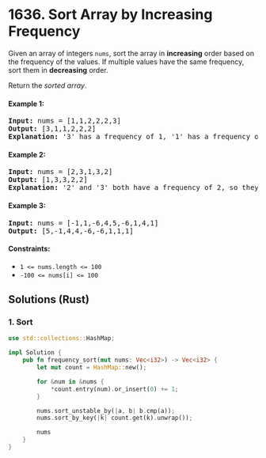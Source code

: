 # 1636. Sort Array by Increasing Frequency
Given an array of integers `nums`, sort the array in **increasing** order based on the frequency of the values. If multiple values have the same frequency, sort them in **decreasing** order.

Return the *sorted array*.

#### Example 1:
<pre>
<strong>Input:</strong> nums = [1,1,2,2,2,3]
<strong>Output:</strong> [3,1,1,2,2,2]
<strong>Explanation:</strong> '3' has a frequency of 1, '1' has a frequency of 2, and '2' has a frequency of 3.
</pre>

#### Example 2:
<pre>
<strong>Input:</strong> nums = [2,3,1,3,2]
<strong>Output:</strong> [1,3,3,2,2]
<strong>Explanation:</strong> '2' and '3' both have a frequency of 2, so they are sorted in decreasing order.
</pre>

#### Example 3:
<pre>
<strong>Input:</strong> nums = [-1,1,-6,4,5,-6,1,4,1]
<strong>Output:</strong> [5,-1,4,4,-6,-6,1,1,1]
</pre>

#### Constraints:
* `1 <= nums.length <= 100`
* `-100 <= nums[i] <= 100`

## Solutions (Rust)

### 1. Sort
```Rust
use std::collections::HashMap;

impl Solution {
    pub fn frequency_sort(mut nums: Vec<i32>) -> Vec<i32> {
        let mut count = HashMap::new();

        for &num in &nums {
            *count.entry(num).or_insert(0) += 1;
        }

        nums.sort_unstable_by(|a, b| b.cmp(a));
        nums.sort_by_key(|k| count.get(k).unwrap());

        nums
    }
}
```
